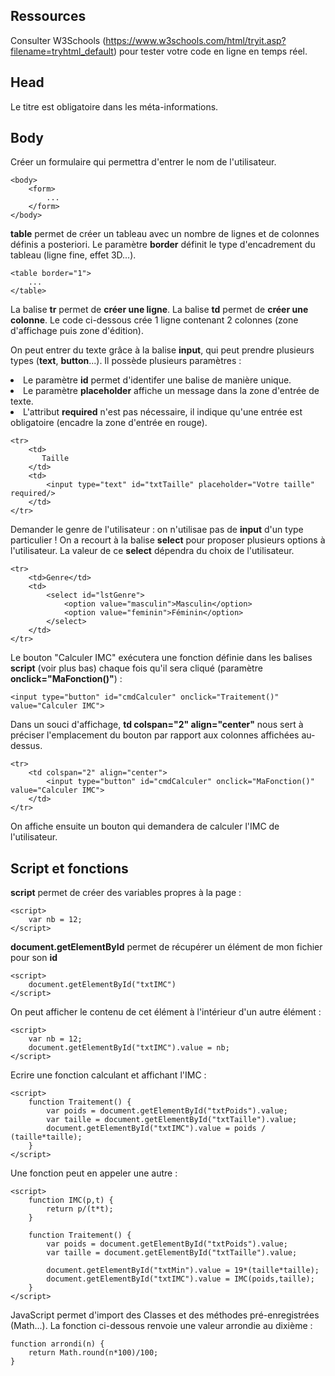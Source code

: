 <h2>Ressources</h2>

Consulter W3Schools (https://www.w3schools.com/html/tryit.asp?filename=tryhtml_default) pour tester votre code en ligne en temps réel.

<h2>Head</h2>

Le titre est obligatoire dans les méta-informations.

<h2>Body</h2>

Créer un formulaire qui permettra d'entrer le nom de l'utilisateur.

    <body>
        <form>
            ...
        </form>
    </body>

**table** permet de créer un tableau avec un nombre de lignes et de colonnes définis a posteriori. Le paramètre **border** définit le type d'encadrement du tableau (ligne fine, effet 3D...).

    <table border="1">
        ...
    </table>

La balise **tr** permet de **créer une ligne**. La balise **td** permet de **créer une colonne**. Le code ci-dessous crée 1 ligne contenant 2 colonnes (zone d'affichage puis zone d'édition).

On peut entrer du texte grâce à la balise **input**, qui peut prendre plusieurs types (**text**, **button**...). Il possède plusieurs paramètres :

<li>Le paramètre <strong>id</strong> permet d'identifer une balise de manière unique.
<li>Le paramètre <strong>placeholder</strong> affiche un message dans la zone d'entrée de texte.
<li>L'attribut <strong>required</strong> n'est pas nécessaire, il indique qu'une entrée est obligatoire (encadre la zone d'entrée en rouge).


    <tr>
        <td>
           Taille
        </td>
        <td>
            <input type="text" id="txtTaille" placeholder="Votre taille" required/>
        </td>
    </tr>

Demander le genre de l'utilisateur : on n'utilisae pas de **input** d'un type particulier ! On a recourt à la balise **select** pour proposer plusieurs options à l'utilisateur. La valeur de ce **select** dépendra du choix de l'utilisateur.

    <tr>
        <td>Genre</td>
        <td>
            <select id="lstGenre">
                <option value="masculin">Masculin</option>
                <option value="feminin">Féminin</option>
            </select>
        </td>
    </tr>

Le bouton "Calculer IMC" exécutera une fonction définie dans les balises **script** (voir plus bas) chaque fois qu'il sera cliqué (paramètre **onclick="MaFonction()"**) :

    <input type="button" id="cmdCalculer" onclick="Traitement()" value="Calculer IMC">

Dans un souci d'affichage, **td colspan="2" align="center"** nous sert à préciser l'emplacement du bouton par rapport aux colonnes affichées au-dessus.

    <tr>
        <td colspan="2" align="center">
            <input type="button" id="cmdCalculer" onclick="MaFonction()" value="Calculer IMC">
        </td>
    </tr>

On affiche ensuite un bouton qui demandera de calculer l'IMC de l'utilisateur.

<h2>Script et fonctions</h2>

**script** permet de créer des variables propres à la page :

    <script>
        var nb = 12;
    </script>

**document.getElementById** permet de récupérer un élément de mon fichier pour son **id**

    <script>
        document.getElementById("txtIMC")
    </script>

On peut afficher le contenu de cet élément à l'intérieur d'un autre élément :

    <script>
        var nb = 12;
        document.getElementById("txtIMC").value = nb;
    </script>

Ecrire une fonction calculant et affichant l'IMC :

    <script>
        function Traitement() {
            var poids = document.getElementById("txtPoids").value;
            var taille = document.getElementById("txtTaille").value;
            document.getElementById("txtIMC").value = poids / (taille*taille);
        }
    </script>

Une fonction peut en appeler une autre :

    <script>
        function IMC(p,t) {
            return p/(t*t);
        }
        
        function Traitement() {
            var poids = document.getElementById("txtPoids").value;
            var taille = document.getElementById("txtTaille").value;
            
            document.getElementById("txtMin").value = 19*(taille*taille);
            document.getElementById("txtIMC").value = IMC(poids,taille);
        }
    </script>

JavaScript permet d'import des Classes et des méthodes pré-enregistrées (Math...). La fonction ci-dessous renvoie une valeur arrondie au dixième :

    function arrondi(n) {
        return Math.round(n*100)/100;
    }
